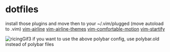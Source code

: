 # dotfiles

install those plugins and move then to your ~/.vim/plugged (move autoload to .vim)
[vim-airline](https://github.com/vim-airline/vim-airline.git) 
[vim-airline-themes](https://github.com/vim-airline/vim-airline-themes.git)
[vim-comfortable-motion](comfortable-motion.vim)
[vim-startify](https://github.com/mhinz/vim-startify.git)

![ricingGif3](https://github.com/user-attachments/assets/659d8620-6e15-4a91-befe-363a8630b846)
if you want to use the above polybar config, use polybar.old instead of polybar files
